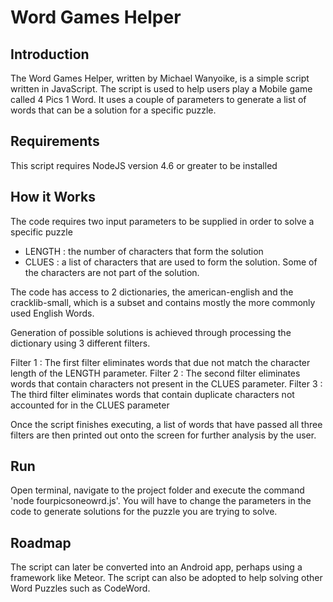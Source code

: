 
# Word Games Helper

## Introduction
The Word Games Helper, written by Michael Wanyoike, is a simple script written in JavaScript. The script is used to help users play a Mobile game called 4 Pics 1 Word. It uses a couple of parameters to generate a list of words that can be a solution for a specific puzzle.

## Requirements
This script requires NodeJS version 4.6 or greater to be installed

## How it Works
The code requires two input parameters to be supplied in order to solve a specific puzzle
 - LENGTH : the number of characters that form the solution
 - CLUES : a list of characters that are used to form the solution. Some of the characters are not part of the solution.

The code has access to 2 dictionaries, the american-english and the cracklib-small, which is a subset and contains mostly the more commonly used English Words.

Generation of possible solutions is achieved through processing the dictionary using 3 different filters.

Filter 1 : The first filter eliminates words that due not match the character length of the LENGTH parameter.
Filter 2 : The second filter eliminates words that contain characters not present in the CLUES parameter.
Filter 3 : The third filter eliminates words that contain duplicate characters not accounted for in the CLUES parameter

Once the script finishes executing, a list of words that have passed all three filters are then printed out onto the screen for further analysis by the user.

## Run
Open terminal, navigate to the project folder and execute the command 'node fourpicsoneowrd.js'. You will have to change the parameters in the code to generate solutions for the puzzle you are trying to solve.

## Roadmap
The script can later be converted into an Android app, perhaps using a framework like Meteor. The script can also be adopted to help solving other Word Puzzles such as CodeWord.
